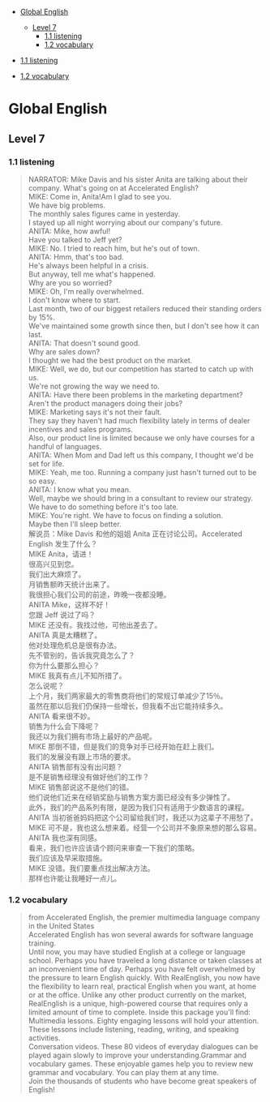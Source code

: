 - [Global English](#global-english)
  - [Level 7](#level-7)
    - [1.1 listening](#11-listening)
    - [1.2 vocabulary](#12-vocabulary)
  
 - [1.1 listening](#11-listening)
  
 - [1.2 vocabulary](#12-vocabulary)

# Global English  
## Level 7  
### 1.1 listening  
> NARRATOR: Mike Davis and his sister Anita are talking about their company. What's going on at Accelerated English?  
> MIKE: Come in, Anita!Am I glad to see you.  
> We have big problems.  
> The monthly sales figures came in yesterday.  
> I stayed up all night worrying about our company's future.  
> ANITA: Mike, how awful!  
> Have you talked to Jeff yet?  
MIKE: No. I tried to reach him, but he's out of town.  
ANITA: Hmm, that's too bad.  
He's always been helpful in a crisis.  
But anyway, tell me what's happened.  
Why are you so worried?  
MIKE: Oh, I'm really overwhelmed.  
I don't know where to start.  
Last month, two of our biggest retailers reduced their standing orders by 15%.  
We've maintained some growth since then, but I don't see how it can last.  
ANITA: That doesn't sound good.  
Why are sales down?  
I thought we had the best product on the market.  
MIKE: Well, we do, but our competition has started to catch up with us.  
We're not growing the way we need to.  
ANITA: Have there been problems in the marketing department?  
Aren't the product managers doing their jobs?  
MIKE: Marketing says it's not their fault.  
They say they haven't had much flexibility lately in terms of dealer incentives and sales programs.  
Also, our product line is limited because we only have courses for a handful of languages.  
ANITA: When Mom and Dad left us this company, I thought we'd be set for life.  
MIKE: Yeah, me too. Running a company just hasn't turned out to be so easy.  
ANITA: I know what you mean.  
Well, maybe we should bring in a consultant to review our strategy.  
We have to do something before it's too late.  
MIKE: You're right. We have to focus on finding a solution.  
Maybe then I'll sleep better.  
解说员：Mike Davis 和他的姐姐 Anita 正在讨论公司。Accelerated English 发生了什么？  
MIKE Anita，请进！  
很高兴见到您。  
我们出大麻烦了。  
月销售额昨天统计出来了。  
我很担心我们公司的前途，昨晚一夜都没睡。  
ANITA Mike，这样不好！  
您跟 Jeff 说过了吗？  
MIKE 还没有。我找过他，可他出差去了。  
ANITA 真是太糟糕了。  
他对处理危机总是很有办法。  
先不管别的，告诉我究竟怎么了？  
你为什么要那么担心？  
MIKE 我真有点儿不知所措了。  
怎么说呢？  
上个月，我们两家最大的零售商将他们的常规订单减少了15％。  
虽然在那以后我们仍保持一些增长，但我看不出它能持续多久。  
ANITA 看来很不妙。  
销售为什么会下降呢？  
我还以为我们拥有市场上最好的产品呢。  
MIKE 那倒不错，但是我们的竞争对手已经开始在赶上我们。  
我们的发展没有跟上市场的要求。  
ANITA 销售部有没有出问题？  
是不是销售经理没有做好他们的工作？  
MIKE 销售部说这不是他们的错。  
他们说他们近来在经销奖励与销售方案方面已经没有多少弹性了。  
此外，我们的产品系列有限，是因为我们只有适用于少数语言的课程。  
ANITA 当初爸爸妈妈把这个公司留给我们时，我还以为这辈子不用愁了。  
MIKE 可不是，我也这么想来着。经营一个公司并不象原来想的那么容易。  
ANITA 我也深有同感。  
看来，我们也许应该请个顾问来审查一下我们的策略。  
我们应该及早采取措施。  
MIKE 没错。我们要重点找出解决方法。  
那样也许能让我睡好一点儿。

### 1.2 vocabulary  
> from Accelerated English, the premier multimedia language company in the United States  
Accelerated English has won several awards for software language training.  
Until now, you may have studied English at a college or language school. Perhaps you have traveled a long distance or taken classes at an inconvenient time of day. Perhaps you have felt overwhelmed by the pressure to learn English quickly. With RealEnglish, you now have the flexibility to learn real, practical English when you want, at home or at the office. Unlike any other product currently on the market, RealEnglish is a unique, high-powered course that requires only a limited amount of time to complete. Inside this package you'll find: Multimedia lessons. Eighty engaging lessons will hold your attention. These lessons include listening, reading, writing, and speaking activities.  
Conversation videos. These 80 videos of everyday dialogues can be played again slowly to improve your understanding.Grammar and vocabulary games. These enjoyable games help you to review new grammar and vocabulary. You can play them at any time.  
Join the thousands of students who have become great speakers of English!  
